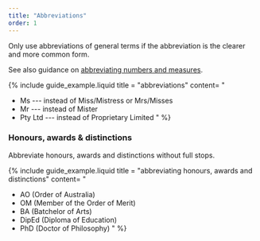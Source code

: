 ```yaml
---
title: "Abbreviations"
order: 1
---
```


Only use abbreviations of general terms if the abbreviation is the clearer and more common form.

See also guidance on [abbreviating numbers and measures](/numbers-measurements/).

{% include guide_example.liquid
  title = "abbreviations"
  content= "
- Ms --- instead of Miss/Mistress or Mrs/Misses
- Mr --- instead of Mister
- Pty Ltd --- instead of Proprietary Limited
"
%}

### Honours, awards & distinctions

Abbreviate honours, awards and distinctions without full stops.

{% include guide_example.liquid
  title = "abbreviating honours, awards and distinctions"
  content= "
- AO (Order of Australia)
- OM (Member of the Order of Merit)
- BA (Batchelor of Arts)
- DipEd (Diploma of Education)
- PhD (Doctor of Philosophy)
"
%}
